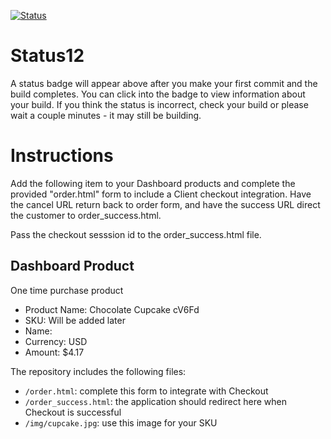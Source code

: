 [![Status](https://img.shields.io/badge/status-SUBMITTABLE%20COMMIT:%207ee06f25418b8bac8b2c3c82f2aa850afee0b30c-brightgreen.svg)](https://github.com/raysaavedra-work/bakery_scaffold_M2sBTkJr9bfUSf98/commit/7ee06f25418b8bac8b2c3c82f2aa850afee0b30c)



# Status12

A status badge will appear above after you make your first commit and the build completes. You can click into the badge to view information about your build. If you think the status is incorrect, check your build or please wait a couple minutes - it may still be building.

# Instructions

Add the following item to your Dashboard products and complete the provided "order.html" form to include a Client checkout integration. Have the cancel URL return back to order form, and have the success URL direct the customer to order_success.html.

Pass the checkout sesssion id to the order_success.html file.

## Dashboard Product
One time purchase product
* Product Name: Chocolate Cupcake cV6Fd
* SKU: Will be added later
* Name: 
* Currency: USD
* Amount: $4.17

The repository includes the following files:
* `/order.html`: complete this form to integrate with Checkout
* `/order_success.html`: the application should redirect here when Checkout is successful
* `/img/cupcake.jpg`: use this image for your SKU
